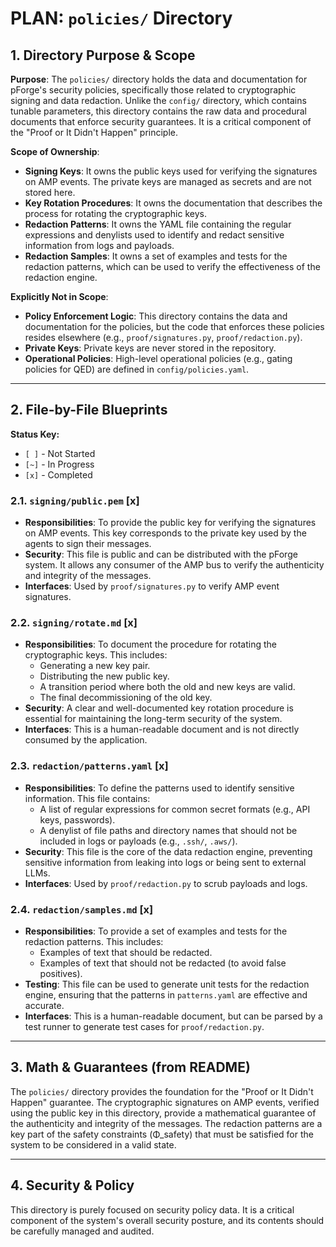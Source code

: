 # PLAN: `policies/` Directory

## 1. Directory Purpose & Scope

**Purpose**: The `policies/` directory holds the data and documentation for pForge's security policies, specifically those related to cryptographic signing and data redaction. Unlike the `config/` directory, which contains tunable parameters, this directory contains the raw data and procedural documents that enforce security guarantees. It is a critical component of the "Proof or It Didn't Happen" principle.

**Scope of Ownership**:

*   **Signing Keys**: It owns the public keys used for verifying the signatures on AMP events. The private keys are managed as secrets and are not stored here.
*   **Key Rotation Procedures**: It owns the documentation that describes the process for rotating the cryptographic keys.
*   **Redaction Patterns**: It owns the YAML file containing the regular expressions and denylists used to identify and redact sensitive information from logs and payloads.
*   **Redaction Samples**: It owns a set of examples and tests for the redaction patterns, which can be used to verify the effectiveness of the redaction engine.

**Explicitly Not in Scope**:

*   **Policy Enforcement Logic**: This directory contains the data and documentation for the policies, but the code that enforces these policies resides elsewhere (e.g., `proof/signatures.py`, `proof/redaction.py`).
*   **Private Keys**: Private keys are never stored in the repository.
*   **Operational Policies**: High-level operational policies (e.g., gating policies for QED) are defined in `config/policies.yaml`.

---

## 2. File-by-File Blueprints

**Status Key:**
*   `[ ]` - Not Started
*   `[~]` - In Progress
*   `[x]` - Completed

### 2.1. `signing/public.pem` [x]

*   **Responsibilities**: To provide the public key for verifying the signatures on AMP events. This key corresponds to the private key used by the agents to sign their messages.
*   **Security**: This file is public and can be distributed with the pForge system. It allows any consumer of the AMP bus to verify the authenticity and integrity of the messages.
*   **Interfaces**: Used by `proof/signatures.py` to verify AMP event signatures.

### 2.2. `signing/rotate.md` [x]

*   **Responsibilities**: To document the procedure for rotating the cryptographic keys. This includes:
    *   Generating a new key pair.
    *   Distributing the new public key.
    *   A transition period where both the old and new keys are valid.
    *   The final decommissioning of the old key.
*   **Security**: A clear and well-documented key rotation procedure is essential for maintaining the long-term security of the system.
*   **Interfaces**: This is a human-readable document and is not directly consumed by the application.

### 2.3. `redaction/patterns.yaml` [x]

*   **Responsibilities**: To define the patterns used to identify sensitive information. This file contains:
    *   A list of regular expressions for common secret formats (e.g., API keys, passwords).
    *   A denylist of file paths and directory names that should not be included in logs or payloads (e.g., `.ssh/`, `.aws/`).
*   **Security**: This file is the core of the data redaction engine, preventing sensitive information from leaking into logs or being sent to external LLMs.
*   **Interfaces**: Used by `proof/redaction.py` to scrub payloads and logs.

### 2.4. `redaction/samples.md` [x]

*   **Responsibilities**: To provide a set of examples and tests for the redaction patterns. This includes:
    *   Examples of text that should be redacted.
    *   Examples of text that should not be redacted (to avoid false positives).
*   **Testing**: This file can be used to generate unit tests for the redaction engine, ensuring that the patterns in `patterns.yaml` are effective and accurate.
*   **Interfaces**: This is a human-readable document, but can be parsed by a test runner to generate test cases for `proof/redaction.py`.

---

## 3. Math & Guarantees (from README)

The `policies/` directory provides the foundation for the "Proof or It Didn't Happen" guarantee. The cryptographic signatures on AMP events, verified using the public key in this directory, provide a mathematical guarantee of the authenticity and integrity of the messages. The redaction patterns are a key part of the safety constraints (Φ_safety) that must be satisfied for the system to be considered in a valid state.

---

## 4. Security & Policy

This directory is purely focused on security policy data. It is a critical component of the system's overall security posture, and its contents should be carefully managed and audited.
